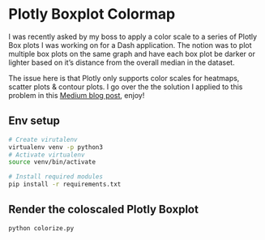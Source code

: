 # Plotly Boxplot Colormap
I was recently asked by my boss to apply a color scale to a series of Plotly Box plots I was working on for a Dash application. The notion was to plot multiple box plots on the same graph and have each box plot be darker or lighter based on it’s distance from the overall median in the dataset.

The issue here is that Plotly only supports color scales for heatmaps, scatter plots & contour plots. I go over the the solution I applied to this problem in this [Medium blog post](http://shahnewazkhan.ca/portfolio/custom-color-scale-for-plotly-boxplots/), enjoy!

## Env setup
```sh
# Create virutalenv
virtualenv venv -p python3
# Activate virtualenv
source venv/bin/activate

# Install required modules
pip install -r requirements.txt
```

## Render the coloscaled Plotly Boxplot
```
python colorize.py
```

